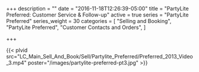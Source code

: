 +++
description = ""
date = "2016-11-18T12:26:39-05:00"
title = "PartyLite Preferred: Customer Service & Follow-up"
active = true
series = "PartyLite Preferred"
series_weight = 30
categories = [
  "Selling and Booking",
  "PartyLite Preferred",
  "Customer Contacts and Orders",
]

+++

{{< plvid src="LC_Main_Sell_And_Book/Sell/Partylite_Preferred/Preferred_2013_Video_3.mp4" poster="/images/partylite-preferred-pt3.jpg" >}}

